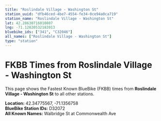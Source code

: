 ```yaml
---
title: "Roslindale Village - Washington St"
station_uuid: "dfb46ced-4be7-4554-fe34-0ce94a0ca719"
station_name: "Roslindale Village - Washington St"
lat: 42.28630716010807
lng: -71.12820532182013
bluebike_ids: ["341", "C32046"]
all_names: ["Roslindale Village - Washington St"]
type: "station"
---
```


# FKBB Times from Roslindale Village - Washington St

This page shows the Fastest Known BlueBike (FKBB) times from **Roslindale Village - Washington St** to all other stations.

**Location:** 42.34775567, -71.1356758  
**BlueBike Station IDs:** D32072  
**All Known Names:** Walbridge St at Commonwealth Ave

